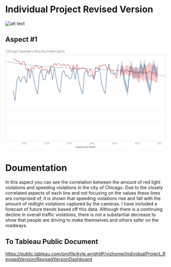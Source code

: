 # Individual Project Revised Version

![alt text]()

## Aspect #1
![alt text](https://github.com/kwright76/Visualizations/blob/master/Revised%20Vers_1.JPG)

# Doumentation
In this aspect you can see the correlation between the amount of red light violations and speeding violations in the city of Chicago. Due to the closely correlated aspects of each line and not focusing on the values these lines are comprised of, it is shown that speeding violations rise and fall with the amount of redlight violations captured by the cameras. I have included a forecast of future trends based off this data. Although there is a continuing decline in overall traffic violations, there is not a substantial decrease to show that people are driving to make themselves and others safer on the roadways. 

## To Tableau Public Document
https://public.tableau.com/profile/kyle.wright#!/vizhome/IndividualProject_RevisedVersion/RevisedVersionDashboard
